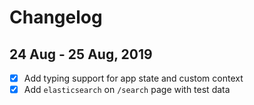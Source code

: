 # Changelog

## 24 Aug - 25 Aug, 2019
 - [x] Add typing support for app state and custom context
 - [x] Add `elasticsearch` on `/search` page with test data
